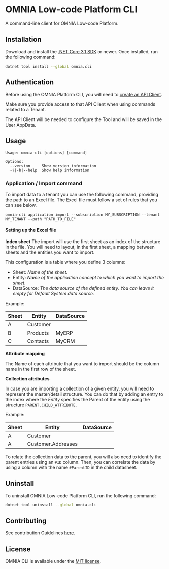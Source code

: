 # OMNIA Low-code Platform CLI

A command-line client for OMNIA Low-code Platform.

## Installation

Download and install the [.NET Core 3.1 SDK](https://www.microsoft.com/net/download) or newer. Once installed, run the following command:

```bash
dotnet tool install --global omnia.cli
```


## Authentication

Before using the OMNIA Platform CLI, you will need to [create an API Client](https://docs.omnialowcode.com/omnia3_apiclienttutorial.html#3-define-an-api-client). 

Make sure you provide access to that API Client when using commands related to a Tenant.

The API Client will be needed to configure the Tool and will be saved in the User AppData.


## Usage

```text
Usage: omnia-cli [options] [command]

Options:
  --version     Show version information
  -?|-h|--help  Show help information

```

### Application / Import command

To import data to a tenant you can use the following command, providing the path to an Excel file. The Excel file must follow a set of rules that you can see below.

`omnia-cli application import --subscription MY_SUBSCRIPTION --tenant MY_TENANT --path "PATH_TO_FILE"`

#### Setting up the Excel file

**Index sheet**
The import will use the first sheet as an index of the structure in the file.
You will need to layout, in the first sheet, a mapping between sheets and the entities you want to import.

This configuration is a table where you define 3 columns:

  - Sheet: *Name of the sheet.*
  - Entity: *Name of the application concept to which you want to import the sheet.*
  - DataSource: *The data source of the defined entity. You can leave it empty for Default System data source.*

Example:

| Sheet | Entity   | DataSource |
| ----- | -------- | ---------- |
| A     | Customer |            |
| B     | Products | MyERP      |
| C     | Contacts | MyCRM      |

**Attribute mapping**

The Name of each attribute that you want to import should be the column name in the first row of the sheet.

**Collection attributes**

In case you are importing a collection of a given entity, you will need to represent the master/detail structure.
You can do that by adding an entry to the index where the *Entity* specifies the Parent of the entity using the structure `PARENT.CHILD_ATTRIBUTE`.

Example:

| Sheet | Entity             | DataSource |
| ----- | ------------------ | ---------- |
| A     | Customer           |            |
| A     | Customer.Addresses |            |

To relate the collection data to the parent, you will also need to identify the parent entries using an `#ID` column.
Then, you can correlate the data by using a column with the name `#ParentID` in the child datasheet.

## Uninstall

To uninstall OMNIA Low-code Platform CLI, run the following command:

```bash
dotnet tool uninstall --global omnia.cli
```

## Contributing

See contribution Guidelines [here](CONTRIBUTING.md).

## License

OMNIA CLI is available under the [MIT license](http://opensource.org/licenses/MIT).

